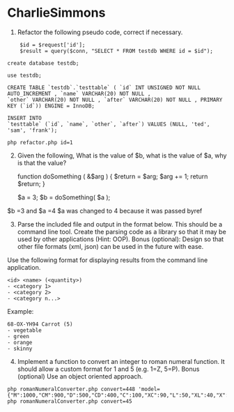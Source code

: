 # CharlieSimmons
1. Refactor the following pseudo code, correct if necessary.
```
    $id = $request['id'];
    $result = query($conn, "SELECT * FROM testdb WHERE id = $id");
```

```
create database testdb;

use testdb;

CREATE TABLE `testdb`.`testtable` ( `id` INT UNSIGNED NOT NULL AUTO_INCREMENT , `name` VARCHAR(20) NOT NULL ,
`other` VARCHAR(20) NOT NULL , `after` VARCHAR(20) NOT NULL , PRIMARY KEY (`id`)) ENGINE = InnoDB;

INSERT INTO
`testtable` (`id`, `name`, `other`, `after`) VALUES (NULL, 'ted', 'sam', 'frank');

```

```
php refactor.php id=1
```


2. Given the following, What is the value of $b, what is the value of $a, why is that the value?

    function doSomething ( &$arg )
    {
        $return = $arg;
        $arg += 1;
        return $return;
    }

    $a = 3;
    $b = doSomething( $a );

$b =3 and $a =4 $a was changed to 4 because it was passed byref



3. Parse the included file and output in the format below.  This should be a command line tool.   Create the parsing code as a library so that it may be used by other applications (Hint: OOP).
Bonus (optional): Design so that other file formats (xml, json) can be used in the future with ease.

Use the following format for displaying results from the command line application.

    <id> <name> (<quantity>)
    - <category 1>
    - <category 2>
    - <category n...>

Example:

    68-OX-YH94 Carrot (5)
    - vegetable
    - green
    - orange
    - skinny





4. Implement a function to convert an integer to roman numeral function.  It should allow a custom format for 1 and 5 (e.g. 1=Z, 5=P).
Bonus (optional) Use an object oriented approach.

```
php romanNumeralConverter.php convert=448 'model={"M":1000,"CM":900,"D":500,"CD":400,"C":100,"XC":90,"L":50,"XL":40,"X":10,"IX":9,"V":5,"IV":4,"I":1}'
php romanNumeralConverter.php convert=45
```